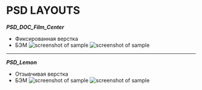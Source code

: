 # PSD LAYOUTS
***PSD_DOC_Film_Center***
* Фиксированная верстка
* БЭМ
![screenshot of sample](https://gainulin.space/lemon1.png)
![screenshot of sample](https://gainulin.space/lemon2.png)
***
***PSD_Lemon***
* Отзывчивая верстка
* БЭМ
![screenshot of sample](https://gainulin.space/doc1.png)
![screenshot of sample](https://gainulin.space/doc2.png)